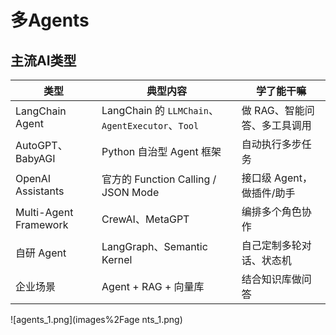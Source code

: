 # 多Agents

## 主流AI类型

| 类型                    | 典型内容                                          | 学了能干嘛            |
|-----------------------|-----------------------------------------------|------------------|
| LangChain Agent       | LangChain 的 `LLMChain`、`AgentExecutor`、`Tool` | 做 RAG、智能问答、多工具调用 |
| AutoGPT、BabyAGI       | Python 自治型 Agent 框架                           | 自动执行多步任务         |
| OpenAI Assistants     | 官方的 Function Calling / JSON Mode              | 接口级 Agent，做插件/助手 |
| Multi-Agent Framework | CrewAI、MetaGPT                                | 编排多个角色协作         |
| 自研 Agent              | LangGraph、Semantic Kernel                     | 自己定制多轮对话、状态机     |
| 企业场景                  | Agent + RAG + 向量库                             | 结合知识库做问答         |

![agents_1.png](images%2Fage    nts_1.png)